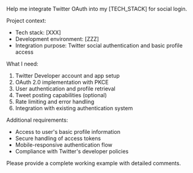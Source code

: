 Help me integrate Twitter OAuth into my [TECH_STACK] for social login.

Project context:

- Tech stack: [XXX]
- Development environment: [ZZZ]
- Integration purpose: Twitter social authentication and basic profile access

What I need:

1. Twitter Developer account and app setup
2. OAuth 2.0 implementation with PKCE
3. User authentication and profile retrieval
4. Tweet posting capabilities (optional)
5. Rate limiting and error handling
6. Integration with existing authentication system

Additional requirements:

- Access to user's basic profile information
- Secure handling of access tokens
- Mobile-responsive authentication flow
- Compliance with Twitter's developer policies

Please provide a complete working example with detailed comments.
